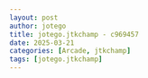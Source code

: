 ```yaml
---
layout: post
author: jotego
title: jotego.jtkchamp - c969457
date: 2025-03-21
categories: [Arcade, jtkchamp]
tags: [jotego.jtkchamp]
---
```


